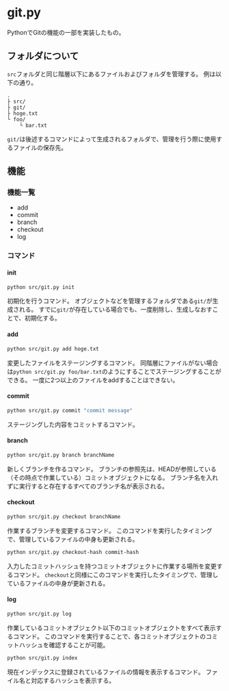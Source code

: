 # git.py
PythonでGitの機能の一部を実装したもの。

## フォルダについて
`src`フォルダと同じ階層以下にあるファイルおよびフォルダを管理する。
例は以下の通り。
```
.
├ src/
├ git/
├ hoge.txt
└ foo/
    └ bar.txt
```
`git/`は後述するコマンドによって生成されるフォルダで、管理を行う際に使用するファイルの保存先。

## 機能
### 機能一覧

- add
- commit
- branch
- checkout
- log

### コマンド
#### init
```bash
python src/git.py init
```
初期化を行うコマンド。
オブジェクトなどを管理するフォルダである`git/`が生成される。
すでに`git/`が存在している場合でも、一度削除し、生成しなおすことで、初期化する。

#### add
```bash
python src/git.py add hoge.txt
```
変更したファイルをステージングするコマンド。
同階層にファイルがない場合は`python src/git.py foo/bar.txt`のようにすることでステージングすることができる。
一度に2つ以上のファイルをaddすることはできない。

#### commit
```bash
python src/git.py commit "commit message"
```
ステージングした内容をコミットするコマンド。

#### branch
```bash
python src/git.py branch branchName
```
新しくブランチを作るコマンド。
ブランチの参照先は、HEADが参照している（その時点で作業している）コミットオブジェクトになる。
ブランチ名を入れずに実行すると存在するすべてのブランチ名が表示される。

#### checkout
```bash
python src/git.py checkout branchName
```
作業するブランチを変更するコマンド。
このコマンドを実行したタイミングで、管理しているファイルの中身も更新される。

```bash
python src/git.py checkout-hash commit-hash
```
入力したコミットハッシュを持つコミットオブジェクトに作業する場所を変更するコマンド。
`checkout`と同様にこのコマンドを実行したタイミングで、管理しているファイルの中身が更新される。

#### log
```bash
python src/git.py log
```
作業しているコミットオブジェクト以下のコミットオブジェクトをすべて表示するコマンド。
このコマンドを実行することで、各コミットオブジェクトのコミットハッシュを確認することが可能。

```bash
python src/git.py index
```
現在インデックスに登録されているファイルの情報を表示するコマンド。
ファイル名と対応するハッシュを表示する。
